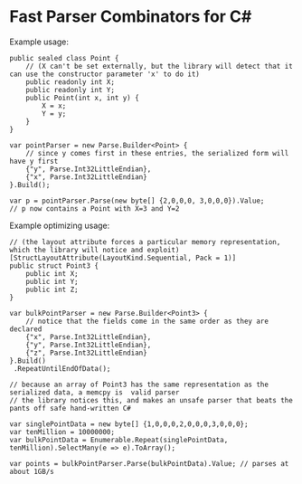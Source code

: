 Fast Parser Combinators for C#
==============================

Example usage:

    public sealed class Point {
        // (X can't be set externally, but the library will detect that it can use the constructor parameter 'x' to do it)
        public readonly int X;
        public readonly int Y;
        public Point(int x, int y) {
            X = x;
            Y = y;
        }
    }

    var pointParser = new Parse.Builder<Point> {
        // since y comes first in these entries, the serialized form will have y first
        {"y", Parse.Int32LittleEndian},
        {"x", Parse.Int32LittleEndian}
    }.Build();

    var p = pointParser.Parse(new byte[] {2,0,0,0, 3,0,0,0}).Value;
    // p now contains a Point with X=3 and Y=2

Example optimizing usage:

    // (the layout attribute forces a particular memory representation, which the library will notice and exploit)
    [StructLayoutAttribute(LayoutKind.Sequential, Pack = 1)]
    public struct Point3 {
        public int X;
        public int Y;
        public int Z;
    }

    var bulkPointParser = new Parse.Builder<Point3> {
        // notice that the fields come in the same order as they are declared
        {"x", Parse.Int32LittleEndian},
        {"y", Parse.Int32LittleEndian},
        {"z", Parse.Int32LittleEndian}
    }.Build()
     .RepeatUntilEndOfData();

    // because an array of Point3 has the same representation as the serialized data, a memcpy is  valid parser
    // the library notices this, and makes an unsafe parser that beats the pants off safe hand-written C#

    var singlePointData = new byte[] {1,0,0,0,2,0,0,0,3,0,0,0};
    var tenMillion = 10000000;
    var bulkPointData = Enumerable.Repeat(singlePointData, tenMillion).SelectMany(e => e).ToArray();
    
    var points = bulkPointParser.Parse(bulkPointData).Value; // parses at about 1GB/s
